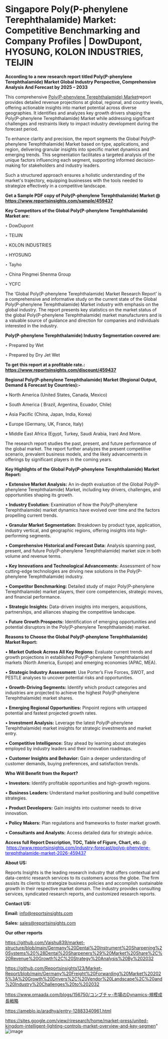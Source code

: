 # Singapore Poly(P-phenylene Terephthalamide) Market: Competitive Benchmarking and Company Profiles | DowDupont, HYOSUNG, KOLON INDUSTRIES, TEIJIN

<strong>According to a new research report titled Poly(P-phenylene Terephthalamide) Market Global Industry Perspective, Comprehensive Analysis And Forecast by 2025 – 2033</strong>

This comprehensive <a href=https://www.reportsinsights.com/sample/459437>Poly(P-phenylene Terephthalamide) Market</a>report provides detailed revenue projections at global, regional, and country levels, offering actionable insights into market potential across diverse geographies. It identifies and analyzes key growth drivers shaping the Poly(P-phenylene Terephthalamide) Market while addressing significant challenges and restraints likely to impact industry development during the forecast period.

To enhance clarity and precision, the report segments the Global Poly(P-phenylene Terephthalamide) Market based on type, applications, and region, delivering granular insights into specific market dynamics and emerging trends. This segmentation facilitates a targeted analysis of the unique factors influencing each segment, supporting informed decision-making for stakeholders and industry leaders.

Such a structured approach ensures a holistic understanding of the market's trajectory, equipping businesses with the tools needed to strategize effectively in a competitive landscape.

<strong>Get a Sample PDF copy of Poly(P-phenylene Terephthalamide) Market </strong><strong>@<a href=https://www.reportsinsights.com/sample/459437 style=color:#0000ff;> https://www.reportsinsights.com/sample/459437</a></strong></font>

<strong>Key Competitors of the Global Poly(P-phenylene Terephthalamide) Market are:</strong>

‣ DowDupont

‣ TEIJIN

‣ KOLON INDUSTRIES

‣ HYOSUNG

‣ Tayho

‣ China Pingmei Shenma Group

‣ YCFC

The ‘Global Poly(P-phenylene Terephthalamide) Market Research Report’ is a comprehensive and informative study on the current state of the Global Poly(P-phenylene Terephthalamide) Market industry with emphasis on the global industry. The report presents key statistics on the market status of the global Poly(P-phenylene Terephthalamide) market manufacturers and is a valuable source of guidance and direction for companies and individuals interested in the industry.

<strong>Poly(P-phenylene Terephthalamide) Industry Segmentation covered are:</strong>

‣ Prepared by Wet

‣ Prepared by Dry Jet Wet

<strong>To get this report at a profitable rate.: <a href=https://www.reportsinsights.com/discount/459437 style=color:#0000ff;>https://www.reportsinsights.com/discount/459437</a></strong></font>

<strong>Regional Poly(P-phenylene Terephthalamide) Market (Regional Output, Demand &amp; Forecast by Countries):-</strong>

• North America (United States, Canada, Mexico)

• South America ( Brazil, Argentina, Ecuador, Chile)

• Asia Pacific (China, Japan, India, Korea)

• Europe (Germany, UK, France, Italy)

• Middle East Africa (Egypt, Turkey, Saudi Arabia, Iran) And More.

The research report studies the past, present, and future performance of the global market. The report further analyzes the present competitive scenario, prevalent business models, and the likely advancements in offerings by significant players in the coming years.

<strong>Key Highlights of the Global Poly(P-phenylene Terephthalamide) Market Report:</strong>

• <strong>Extensive Market Analysis:</strong> An in-depth evaluation of the Global Poly(P-phenylene Terephthalamide) Market, including key drivers, challenges, and opportunities shaping its growth.

• <strong>Industry Evolution:</strong> Examination of how the Poly(P-phenylene Terephthalamide) market dynamics have evolved over time and the factors propelling current trends.

• <strong>Granular Market Segmentation:</strong> Breakdown by product type, application, industry vertical, and geographic regions, offering insights into high-performing segments.

• <strong>Comprehensive Historical and Forecast Data:</strong> Analysis spanning past, present, and future Poly(P-phenylene Terephthalamide) market size in both volume and revenue terms.

• <strong>Key Innovations and Technological Advancements:</strong> Assessment of how cutting-edge technologies are driving new solutions in the Poly(P-phenylene Terephthalamide) industry.

• <strong>Competitor Benchmarking:</strong> Detailed study of major Poly(P-phenylene Terephthalamide) market players, their core competencies, strategic moves, and financial performance.

• <strong>Strategic Insights:</strong> Data-driven insights into mergers, acquisitions, partnerships, and alliances shaping the competitive landscape.

• <strong>Future Growth Prospects:</strong> Identification of emerging opportunities and potential disruptors in the Poly(P-phenylene Terephthalamide) market.

<strong>Reasons to Choose the Global Poly(P-phenylene Terephthalamide) Market Report:</strong>

• <strong>Market Outlook Across All Key Regions:</strong> Evaluate current trends and growth projections in established Poly(P-phenylene Terephthalamide) markets (North America, Europe) and emerging economies (APAC, MEA).

• <strong>Strategic Industry Assessment:</strong> Use Porter’s Five Forces, SWOT, and PESTLE analyses to uncover potential risks and opportunities.

• <strong>Growth-Driving Segments:</strong> Identify which product categories and industries are projected to achieve the highest Poly(P-phenylene Terephthalamide) market shares.

• <strong>Emerging Regional Opportunities:</strong> Pinpoint regions with untapped potential and fastest projected growth rates.

• <strong>Investment Analysis:</strong> Leverage the latest Poly(P-phenylene Terephthalamide) market insights for strategic investments and market entry.

• <strong>Competitive Intelligence:</strong> Stay ahead by learning about strategies employed by industry leaders and their innovation roadmaps.

• <strong>Customer Insights and Behavior:</strong> Gain a deeper understanding of customer demands, buying preferences, and satisfaction trends.

<strong>Who Will Benefit from the Report?</strong>

• <strong>Investors:</strong> Identify profitable opportunities and high-growth regions.

• <strong>Business Leaders:</strong> Understand market positioning and build competitive strategies.

• <strong>Product Developers:</strong> Gain insights into customer needs to drive innovation.

• <strong>Policy Makers:</strong> Plan regulations and frameworks to foster market growth.

• <strong>Consultants and Analysts:</strong> Access detailed data for strategic advice.
</ul>
<strong>Access full Report Description, TOC, Table of Figure, Chart, etc. </strong>@  <a href=https://www.reportsinsights.com/industry-forecast/polyp-phenylene-terephthalamide-market-2026-459437 style=color:#0000ff;>https://www.reportsinsights.com/industry-forecast/polyp-phenylene-terephthalamide-market-2026-459437</a></font>

<strong><strong>About US</strong>:</strong>

Reports Insights is the leading research industry that offers contextual and data-centric research services to its customers across the globe. The firm assists its clients to strategize business policies and accomplish sustainable growth in their respective market domain. The industry provides consulting services, syndicated research reports, and customized research reports.

<strong>Contact US:</strong>

<p class=""""><b>Email:</b> <a href=mailto:info@reportsinsights.com>info@reportsinsights.com</a></p>
<p class=""""><b>Sales:</b> <a href=mailto:sales@reportsinsights.com>sales@reportsinsights.com</a></p>

<strong>Our other reports</strong>

<a href=https://github.com/Vaishu839/market-structure/blob/main/Germany%20Dental%20Instrument%20Sharpening%20Systems%20%28Dental%20Sharpeners%29%20Market%20Share%2C%20Revenue%20Growth%2C%20Strategy%20Analysis%20By%202032>https://github.com/Vaishu839/market-structure/blob/main/Germany%20Dental%20Instrument%20Sharpening%20Systems%20%28Dental%20Sharpeners%29%20Market%20Share%2C%20Revenue%20Growth%2C%20Strategy%20Analysis%20By%202032</a>

<a href=https://github.com/Reportsinsights123/Market-Report/blob/main/Germany%20Freight%20Forwarding%20Market%202025%3A%20Growth%20Drivers%2C%20Vendor%20Landscape%2C%20and%20Industry%20Challenges%20to%202032>https://github.com/Reportsinsights123/Market-Report/blob/main/Germany%20Freight%20Forwarding%20Market%202025%3A%20Growth%20Drivers%2C%20Vendor%20Landscape%2C%20and%20Industry%20Challenges%20to%202032</a>

<a href=https://www.omaada.com/blogs/156750/コンブチャ-市場のDynamics-規模成長戦略>https://www.omaada.com/blogs/156750/コンブチャ-市場のDynamics-規模成長戦略</a>

<a href=https://ameblo.jp/aradhya/entry-12883340961.html>https://ameblo.jp/aradhya/entry-12883340961.html</a>

<a href=https://sites.google.com/view/riresearch/home/market-press/united-kingdom-intelligent-lighting-controls-market-overview-and-key-segmen>https://sites.google.com/view/riresearch/home/market-press/united-kingdom-intelligent-lighting-controls-market-overview-and-key-segmen</a>"
![image](https://github.com/user-attachments/assets/0e6926bd-4913-41f5-b23c-313fb7d8af5a)
